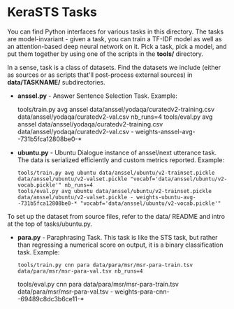 KeraSTS Tasks
=============

You can find Python interfaces for various tasks in this directory.
The tasks are model-invariant - given a task, you can train a TF-IDF
model as well as an attention-based deep neural network on it.
Pick a task, pick a model, and put them together by using one of
the scripts in the **tools/** directory.

In a sense, task is a class of datasets.  Find the datasets we include
(either as sources or as scripts that'll post-process external sources)
in **data/TASKNAME/** subdirectories.

  * **anssel.py** - Answer Sentence Selection Task.  Example:

	tools/train.py avg anssel data/anssel/yodaqa/curatedv2-training.csv data/anssel/yodaqa/curatedv2-val.csv nb_runs=4
	tools/eval.py avg anssel data/anssel/yodaqa/curatedv2-training.csv data/anssel/yodaqa/curatedv2-val.csv - weights-anssel-avg--731b5fca12808be0-*

  * **ubuntu.py** - Ubuntu Dialogue instance of anssel/next utterance task.
    The data is serialized efficiently and custom metrics reported.  Example:

        tools/train.py avg ubuntu data/anssel/ubuntu/v2-trainset.pickle data/anssel/ubuntu/v2-valset.pickle "vocabf='data/anssel/ubuntu/v2-vocab.pickle'" nb_runs=4
        tools/eval.py avg ubuntu data/anssel/ubuntu/v2-trainset.pickle data/anssel/ubuntu/v2-valset.pickle - weights-ubuntu-avg--731b5fca12808be0-* "vocabf='data/anssel/ubuntu/v2-vocab.pickle'"

  To set up the dataset from source files, refer to the data/ README and
  intro at the top of tasks/ubuntu.py.

  * **para.py** - Paraphrasing Task.  This task is like the STS task,
    but rather than regressing a numerical score on output, it is
    a binary classification task.  Example:

        tools/train.py cnn para data/para/msr/msr-para-train.tsv data/para/msr/msr-para-val.tsv nb_runs=4
	tools/eval.py cnn para data/para/msr/msr-para-train.tsv data/para/msr/msr-para-val.tsv - weights-para-cnn--69489c8dc3b6ce11-*
